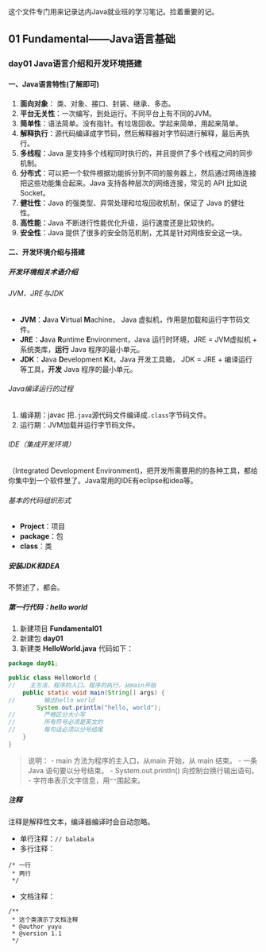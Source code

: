 这个文件专门用来记录达内Java就业班的学习笔记。捡着重要的记。



## 01 Fundamental——Java语言基础

### day01 Java语言介绍和开发环境搭建

#### 一、Java语言特性(了解即可)

1. **面向对象**： 类、对象、接口、封装、继承、多态。
2. **平台无关性**：一次编写，到处运行。不同平台上有不同的JVM。
3. **简单性**：语法简单。没有指针。有垃圾回收。学起来简单，用起来简单。
4. **解释执行**：源代码编译成字节码，然后解释器对字节码进行解释，最后再执行。
5. **多线程**：Java 是支持多个线程同时执行的，并且提供了多个线程之间的同步机制。
6. **分布式**：可以把一个软件根据功能拆分到不同的服务器上，然后通过网络连接把这些功能集合起来。Java 支持各种层次的网络连接，常见的 API 比如说 Socket。
7. **健壮性**：Java 的强类型、异常处理和垃圾回收机制，保证了 Java 的健壮性。
8. **高性能**：Java 不断进行性能优化升级，运行速度还是比较快的。
9. **安全性**：Java 提供了很多的安全防范机制，尤其是针对网络安全这一块。



#### 二、开发环境介绍与搭建

##### 开发环境相关术语介绍

###### JVM、JRE与JDK 

- **JVM**：**J**ava **V**irtual **M**achine， Java 虚拟机，作用是加载和运行字节码文件。
- **JRE**：**J**ava **R**untime **E**nvironment，Java 运行时环境，JRE = JVM虚拟机 + 系统类库，**运行** Java 程序的最小单元。
- **JDK**：**J**ava **D**evelopment **K**it，Java 开发工具箱， JDK = JRE + 编译运行等工具，**开发** Java 程序的最小单元。

###### Java编译运行的过程

1. 编译期：javac 把`.java`源代码文件编译成`.class`字节码文件。
2. 运行期：JVM加载并运行字节码文件。

###### IDE（集成开发环境）

（Integrated Development Environment)，把开发所需要用的的各种工具，都给你集中到一个软件里了。Java常用的IDE有eclipse和idea等。

###### 基本的代码组织形式

- **Project**：项目
- **package**：包
- **class**：类

##### 安装JDK和IDEA

不赘述了，都会。

##### 第一行代码：hello world

1. 新建项目 **Fundamental01**
2. 新建包 **day01**
3. 新建类 **HelloWorld.java** 代码如下：

```java
package day01;

public class HelloWorld {
//    主方法，程序的入口。程序的执行，从main开始
    public static void main(String[] args) {
//        输出hello world
        System.out.println("hello, world");
//        严格区分大小写
//        所有符号必须是英文的
//        每句话必须以分号结尾
    }
}
```

> 说明： - main 方法为程序的主入口，从main 开始，从 main 结束。 - 一条 Java 语句要以分号结束。 - System.out.println() 向控制台换行输出语句。 - 字符串表示文字信息，用`""`围起来。

##### 注释

注释是解释性文本，编译器编译时会自动忽略。

- 单行注释：`// balabala`
- 多行注释：

```
/* 一行
 * 两行
 */
```

- 文档注释：

```
/**
 * 这个类演示了文档注释
 * @author yuyu
 * @version 1.1
 */
```











